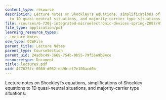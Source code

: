 ```yaml
---
content_type: resource
description: Lecture notes on Shockley?s equations, simplifications of Shockley equations
  to 1D quasi-neutral situations, and majority-carrier type situations.
file: /courses/6-720j-integrated-microelectronic-devices-spring-2007/477625fc6080d062ea9bef7e100acd0b_lecture9.pdf
file_type: application/pdf
learning_resource_types:
- Lecture Notes
ocw_type: OCWFile
parent_title: Lecture Notes
parent_type: CourseSection
parent_uid: 24adbc49-3669-754b-9b55-79f56e9b84ce
resourcetype: Document
title: lecture9.pdf
uid: 477625fc-6080-d062-ea9b-ef7e100acd0b
---
```

Lecture notes on Shockley?s equations, simplifications of Shockley equations to 1D quasi-neutral situations, and majority-carrier type situations.

